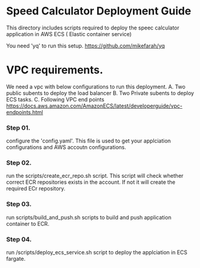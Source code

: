 # Speed Calculator Deployment Guide
This directory includes scripts required to deploy the speec calculator application in AWS ECS ( Elastic container service)

You need 'yq' to run this setup. 
https://github.com/mikefarah/yq

# VPC requirements. 
We need a vpc with below configurations to run this deployment. 
A. Two public subents to deploy the load balancer
B. Two Private subents to deploy ECS tasks. 
C. Following VPC end points
https://docs.aws.amazon.com/AmazonECS/latest/developerguide/vpc-endpoints.html

### Step 01. 
configure the 'config.yaml'. This file is used to get your applciation configurations and AWS accoutn configurations. 


### Step 02.
run the scripts/create_ecr_repo.sh script. This script will check whether correct ECR repositories exists in the account. If not it will create the required ECr repository. 

### Step 03.
run scripts/build_and_push.sh scripts to build and push application container to ECR. 


### Step 04. 
run /scripts/deploy_ecs_service.sh script to deploy the applciation in ECS fargate. 

